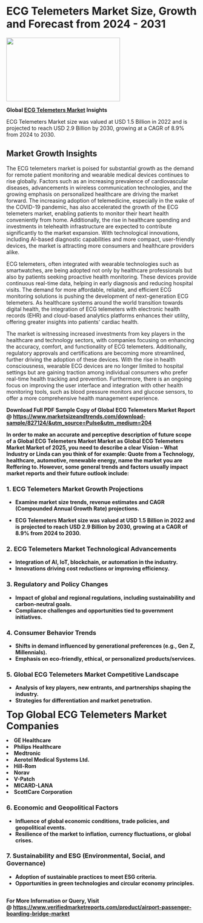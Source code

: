<H1>ECG Telemeters Market Size, Growth and Forecast from 2024 - 2031</H1><img class="aligncenter size-medium wp-image-584254" src="https://thirdeyenews.in/wp-content/uploads/2024/09/Global-Market-Research-300x168.jpeg" alt="" width="300" height="168" /><p><strong>Global&nbsp;<a href="https://www.marketsizeandtrends.com/download-sample/827124/&amp;utm_source=Pulse&amp;utm_medium=204">ECG Telemeters Market</a> Insights</strong></p><p>ECG Telemeters Market size was valued at USD 1.5 Billion in 2022 and is projected to reach USD 2.9 Billion by 2030, growing at a CAGR of 8.9% from 2024 to 2030.</p><p><h2>Market Growth Insights</h2> <p>The ECG telemeters market is poised for substantial growth as the demand for remote patient monitoring and wearable medical devices continues to rise globally. Factors such as an increasing prevalence of cardiovascular diseases, advancements in wireless communication technologies, and the growing emphasis on personalized healthcare are driving the market forward. The increasing adoption of telemedicine, especially in the wake of the COVID-19 pandemic, has also accelerated the growth of the ECG telemeters market, enabling patients to monitor their heart health conveniently from home. Additionally, the rise in healthcare spending and investments in telehealth infrastructure are expected to contribute significantly to the market expansion. With technological innovations, including AI-based diagnostic capabilities and more compact, user-friendly devices, the market is attracting more consumers and healthcare providers alike.</p> <p><strong></strong></p> <p>ECG telemeters, often integrated with wearable technologies such as smartwatches, are being adopted not only by healthcare professionals but also by patients seeking proactive health monitoring. These devices provide continuous real-time data, helping in early diagnosis and reducing hospital visits. The demand for more affordable, reliable, and efficient ECG monitoring solutions is pushing the development of next-generation ECG telemeters. As healthcare systems around the world transition towards digital health, the integration of ECG telemeters with electronic health records (EHR) and cloud-based analytics platforms enhances their utility, offering greater insights into patients' cardiac health.</p> <p>The market is witnessing increased investments from key players in the healthcare and technology sectors, with companies focusing on enhancing the accuracy, comfort, and functionality of ECG telemeters. Additionally, regulatory approvals and certifications are becoming more streamlined, further driving the adoption of these devices. With the rise in health consciousness, wearable ECG devices are no longer limited to hospital settings but are gaining traction among individual consumers who prefer real-time health tracking and prevention. Furthermore, there is an ongoing focus on improving the user interface and integration with other health monitoring tools, such as blood pressure monitors and glucose sensors, to offer a more comprehensive health management experience.</p> <p><strong></p><p><span class=""><strong>Download Full PDF Sample Copy of Global ECG Telemeters Market Report</strong> @ <a href="https://www.marketsizeandtrends.com/download-sample/827124/&amp;utm_source=Pulse&amp;utm_medium=204" target="_blank">https://www.marketsizeandtrends.com/download-sample/827124/&amp;utm_source=Pulse&amp;utm_medium=204</a></span></p><p>In order to make an accurate and perceptive description of future scope of a Global&nbsp;ECG Telemeters Market Market as Global&nbsp;ECG Telemeters Market Market of 2025, you need to describe a clear Vision &ndash; What Industry or Linda can you think of for example: Quote from a Technology, healthcare, automotive, renewable energy, name the market you are Reffering to. However, some general trends and factors usually impact market reports and their future outlook include:</p><h3>1.&nbsp;<strong>ECG Telemeters Market Growth Projections</strong></h3><ul><li>Examine market size trends, revenue estimates and CAGR (Compounded Annual Growth Rate) projections.</li><li><p>ECG Telemeters Market size was valued at USD 1.5 Billion in 2022 and is projected to reach USD 2.9 Billion by 2030, growing at a CAGR of 8.9% from 2024 to 2030.</p></li></ul><h3>2.&nbsp;<strong>ECG Telemeters Market Technological Advancements</strong></h3><ul><li>Integration of AI, IoT, blockchain, or automation in the industry.</li><li>Innovations driving cost reductions or improving efficiency.</li></ul><h3>3.&nbsp;<strong>Regulatory and Policy Changes</strong></h3><ul><li>Impact of global and regional regulations, including sustainability and carbon-neutral goals.</li><li>Compliance challenges and opportunities tied to government initiatives.</li></ul><h3>4.&nbsp;<strong>Consumer Behavior Trends</strong></h3><ul><li>Shifts in demand influenced by generational preferences (e.g., Gen Z, Millennials).</li><li>Emphasis on eco-friendly, ethical, or personalized products/services.</li></ul><h3>5.&nbsp;<strong>Global ECG Telemeters Market Competitive Landscape</strong></h3><ul><li>Analysis of key players, new entrants, and partnerships shaping the industry.</li><li>Strategies for differentiation and market penetration.</li></ul><p data-pm-slice="1 1 []"><span style="color: inherit; font-family: inherit; font-size: 25px;">Top Global ECG Telemeters Market Companies</span></p><div class="" data-test-id=""><p><li>GE Healthcare</li><li> Philips Healthcare</li><li> Medtronic</li><li> Aerotel Medical Systems Ltd.</li><li> Hill-Rom</li><li> Norav</li><li> V-Patch</li><li> MICARD-LANA</li><li> ScottCare Corporation</li></p></div><h3>6.&nbsp;<strong>Economic and Geopolitical Factors</strong></h3><ul><li>Influence of global economic conditions, trade policies, and geopolitical events.</li><li>Resilience of the market to inflation, currency fluctuations, or global crises.</li></ul><h3>7.&nbsp;<strong>Sustainability and ESG (Environmental, Social, and Governance)</strong></h3><ul><li>Adoption of sustainable practices to meet ESG criteria.</li><li>Opportunities in green technologies and circular economy principles.</li></ul><h2><strong style="font-size: 14px;">For More Information or Query, Visit @&nbsp;</strong><a style="background-color: #ffffff; font-size: 14px;" href="https://www.marketsizeandtrends.com/report/ecg-telemeters-market/" target="_blank">https://www.verifiedmarketreports.com/product/airport-passenger-boarding-bridge-market</a></h2>
